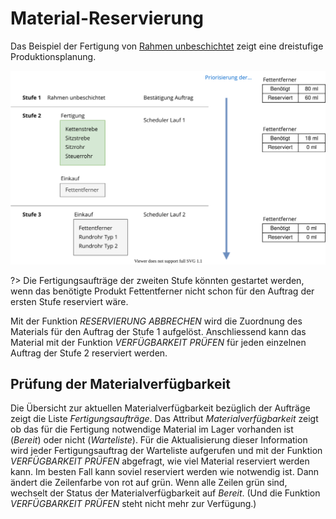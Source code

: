 # Material-Reservierung

Das Beispiel der Fertigung von [Rahmen unbeschichtet](Best-Practice-Fertigungsplanung#Beispiel%20Fertigungsauftrag%20Rahmen%20unbeschichtet) zeigt eine dreistufige Produktionsplanung.

![Theorie Material Reservierung](assets/Theorie%20Material%20Reservierung.svg)

?> Die Fertigungsaufträge der zweiten Stufe könnten gestartet werden, wenn das benötigte Produkt Fettentferner nicht schon für den Auftrag der ersten Stufe reserviert wäre.

Mit der Funktion *RESERVIERUNG ABBRECHEN* wird die Zuordnung des Materials für den Auftrag der Stufe 1 aufgelöst. Anschliessend kann das Material mit der Funktion *VERFÜGBARKEIT PRÜFEN* für jeden einzelnen Auftrag der Stufe 2 reserviert werden.

## Prüfung der Materialverfügbarkeit
Die Übersicht zur aktuellen Materialverfügbarkeit bezüglich der Aufträge zeigt die Liste *Fertigungsaufträge*. Das Attribut *Materialverfügbarkeit* zeigt ob das für die Fertigung notwendige Material im Lager vorhanden ist (*Bereit*) oder nicht (*Warteliste*). Für die Aktualisierung dieser Information wird jeder Fertigungsauftrag der Warteliste aufgerufen und mit der Funktion *VERFÜGBARKEIT PRÜFEN* abgefragt, wie viel Material reserviert werden kann. Im besten Fall kann soviel reserviert werden wie notwendig ist. Dann ändert die Zeilenfarbe von rot auf grün. Wenn alle Zeilen grün sind, wechselt der Status der Materialverfügbarkeit auf *Bereit*. (Und die Funktion *VERFÜGBARKEIT PRÜFEN* steht nicht mehr zur Verfügung.)